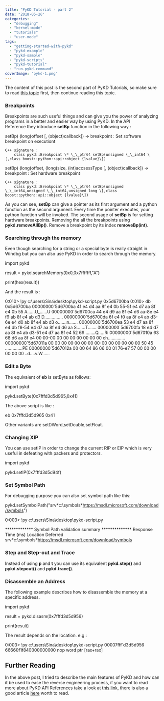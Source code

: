 ```yaml
---
title: "PyKD Tutorial - part 2"
date: "2018-05-26"
categories: 
  - "debugging"
  - "kernel-mode"
  - "tutorials"
  - "user-mode"
tags: 
  - "getting-started-with-pykd"
  - "pykd-example"
  - "pykd-sample"
  - "pykd-scripts"
  - "pykd-tutorial"
  - "run-pykd-command"
coverImage: "pykd-1.png"
---
```


The content of this post is the second part of PyKD Tutorials, so make sure to read [this topic](https://rayanfam.com/topics/pykd-tutorial-part1/) first, then continue reading this topic.

### Breakpoints

Breakpoints are such useful things and can give you the power of analyzing programs in a better and easier way by using PyKD. In the API Reference they introduce **setBp** function in the following way :

setBp( (long)offset \[, (object)callback\]) -> breakpoint :
    Set software breakpoint on executiont

    C++ signature :
        class pykd::Breakpoint \* \_\_ptr64 setBp(unsigned \_\_int64 \[,class boost::python::api::object {lvalue}\])

setBp( (long)offset, (long)size, (int)accsessType \[, (object)callback\]) -> breakpoint :
    Set hardware breakpoint

    C++ signature :
        class pykd::Breakpoint \* \_\_ptr64 setBp(unsigned \_\_int64,unsigned \_\_int64,unsigned long \[,class boost::python::api::object {lvalue}\])

As you can see, **setBp** can give a pointer as its first argument and a python function as the second argument. Every time the pointer executes, your python function will be invoked. The second usage of **setBp** is for setting hardware breakpoints. Removing the all the breakpoints using **pykd.removeAllBp()**. Remove a breakpoint by its index **removeBp(int)**.

### Searching through the memory

Even though searching for a string or a special byte is really straight in Windbg but you can also use PyKD in order to search through the memory.

import pykd

result = pykd.searchMemory(0x0,0x7fffffff,"A")

print(hex(result))

And the result is :

0:010> !py c:\\users\\Sina\\desktop\\pykd-script.py
0x5d6700ba
0:010> db 0x5d6700ba
00000000\`5d6700ba  41 e4 d4 aa 8f e4 0b 55-5f e4 d7 aa 8f e4 0b 55  A......U\_......U
00000000\`5d6700ca  44 e4 d9 aa 8f e4 d6 aa-8e e4 f9 ab 8f e4 ab d3  D...............
00000000\`5d6700da  6f e4 f0 aa 8f e4 ab d3-6e e4 d0 ab 8f e4 ab d3  o.......n.......
00000000\`5d6700ea  53 e4 d7 aa 8f e4 db f8-54 e4 d7 aa 8f e4 d6 aa  S.......T.......
00000000\`5d6700fa  18 e4 d7 aa 8f e4 ab d3-51 e4 d7 aa 8f e4 52 69  ........Q.....Ri
00000000\`5d67010a  63 68 d6 aa 8f e4 00 00-00 00 00 00 00 00 00 00  ch..............
00000000\`5d67011a  00 00 00 00 00 00 00 00-00 00 00 00 00 00 50 45  ..............PE
00000000\`5d67012a  00 00 64 86 06 00 01 76-e7 57 00 00 00 00 00 00  ..d....v.W......

### Edit a Byte

The equivalent of **eb** is setByte as follows:

import pykd

pykd.setByte(0x7fffd3d5d965,0x41)

The above script is like :

eb 0x7fffd3d5d965 0x41

Other variants are setDWord,setDouble,setFloat.

### Changing XIP

You can use setIP in order to change the current RIP or EIP which is very useful in defeating with packers and protectors.

import pykd

pykd.setIP(0x7fffd3d5d94f)

### Set Symbol Path

For debugging purpose you can also set symbol path like this:

pykd.setSymbolPath("srv\*c:\\symbols\*https://msdl.microsoft.com/download/symbols")

0:003> !py c:\\users\\Sina\\desktop\\pykd-script.py

\*\*\*\*\*\*\*\*\*\*\*\*\* Symbol Path validation summary \*\*\*\*\*\*\*\*\*\*\*\*\*\*
Response                         Time (ms)     Location
Deferred                                       srv\*c:\\symbols\*https://msdl.microsoft.com/download/symbols

### Step and Step-out and Trace

Instead of using **p** and **t** you can use its equivalent **pykd.step()** and **pykd.stepout()** and **pykd.trace()**.

### Disassemble an Address

The following example describes how to disassemble the memory at a specific address.

import pykd

result = pykd.disasm(0x7fffd3d5d956)

print(result)

The result depends on the location. e.g :

0:003> !py c:\\users\\Sina\\desktop\\pykd-script.py
00007fff\`d3d5d956 66660f1f840000000000 nop word ptr \[rax+rax\]

## Further Reading

In the above post, I tried to describe the main features of PyKD and how can it be used to ease the reverse engineering process, if you want to read more about PyKD API References take a look at [this link](https://githomelab.ru/pykd/pykd/wikis/API%20Reference), there is also a good article [here](https://labs.mwrinfosecurity.com/blog/heap-tracing-with-windbg-and-python/) worth to read.
